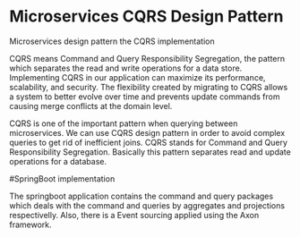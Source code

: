 # Microservices CQRS Design Pattern
Microservices design pattern the CQRS implementation


CQRS means Command and Query Responsibility Segregation, the pattern which separates the read and write operations for a data store. Implementing CQRS in our application can maximize its performance, scalability, and security. The flexibility created by migrating to CQRS allows a system to better evolve over time and prevents update commands from causing merge conflicts at the domain level.

CQRS is one of the important pattern when querying between microservices. We can use CQRS design pattern in order to avoid complex queries to get rid of inefficient joins. CQRS stands for Command and Query Responsibility Segregation. Basically this pattern separates read and update operations for a database.

#SpringBoot implementation

The springboot application contains the command and query packages which deals with the command and queries by aggregates and projections respectivelly. Also, there is a Event sourcing applied using the Axon framework.

